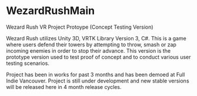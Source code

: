 # WezardRushMain
Wezard Rush VR Project Protoype (Concept Testing Version)

Wezard Rush utilizes Unity 3D, VRTK Library Version 3, C#. This is a game where users defend their towers by attempting to throw, smash or zap
incoming enemies in order to stop their advance. This version is the prototype version used to test proof of concept and to conduct various
user testing scenarios. 

Project has been in works for past 3 months and has been demoed at Full Indie Vancouver. Project is still under development and new stable versions
will be released here in 4 month release cycles. 
